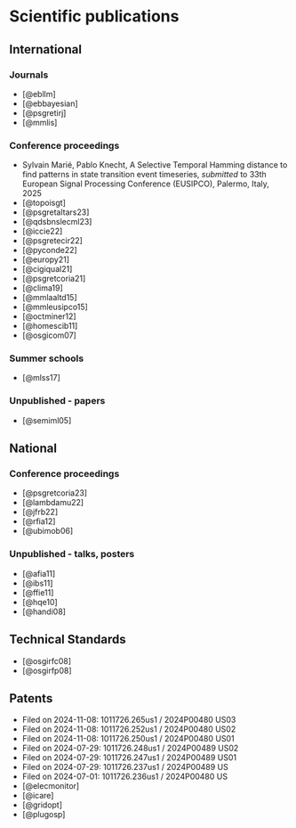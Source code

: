 # Scientific publications

## International

### Journals

- [@ebllm]
- [@ebbayesian]
- [@psgretirj]
- [@mmlis]

### Conference proceedings

- Sylvain Marié, Pablo Knecht, A Selective Temporal Hamming distance to find patterns in state transition event 
  timeseries, *submitted* to 33th European Signal Processing Conference (EUSIPCO), Palermo, Italy, 2025
- [@topoisgt]
- [@psgretaltars23]
- [@qdsbnslecml23]
- [@iccie22]
- [@psgretecir22]
- [@pyconde22]
- [@europy21]
- [@cigiqual21]
- [@psgretcoria21]
- [@clima19]
- [@mmlaaltd15]
- [@mmleusipco15]
- [@octminer12]
- [@homescib11]
- [@osgicom07]

### Summer schools

- [@mlss17]

### Unpublished - papers

- [@semiml05]



## National

### Conference proceedings

- [@psgretcoria23]
- [@lambdamu22]
- [@jfrb22]
- [@rfia12]
- [@ubimob06]

### Unpublished - talks, posters

- [@afia11]
- [@ibs11]
- [@ffie11]
- [@hqe10]
- [@handi08]


## Technical Standards

- [@osgirfc08]
- [@osgirfp08]

## Patents

- Filed on 2024-11-08: 1011726.265us1 / 2024P00480 US03
- Filed on 2024-11-08: 1011726.252us1 / 2024P00480 US02
- Filed on 2024-11-08: 1011726.250us1 / 2024P00480 US01
- Filed on 2024-07-29: 1011726.248us1 / 2024P00489 US02
- Filed on 2024-07-29: 1011726.247us1 / 2024P00489 US01
- Filed on 2024-07-29: 1011726.237us1 / 2024P00489 US
- Filed on 2024-07-01: 1011726.236us1 / 2024P00480 US
- [@elecmonitor]
- [@icare]
- [@gridopt]
- [@plugosp]
